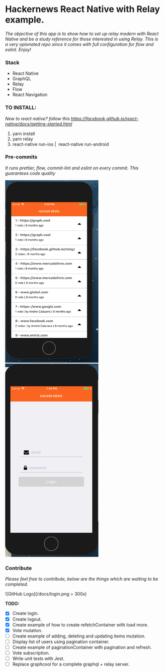 
# Hackernews React Native with Relay example.
*The objective of this app is to show how to set up relay modern with React Native and be a study reference for those interested in using Relay. This is a very opionated repo since it comes with full configuration for flow and eslint. Enjoy!*


### Stack
* React Native
* GraphQL
* Relay
* Flow
* React Navigation



### TO INSTALL:

*New to react native? follow this https://facebook.github.io/react-native/docs/getting-started.html*


1. yarn install
2. yarn relay
3. react-native run-ios |  react-native run-android
 


### Pre-commits
  *It runs prettier, flow, commit-lint and eslint on every commit. This guarantees code quality*



<img src="/docs/linkList.png" width="300"/>

<img src="/docs/login.png" width="300"/>


### Contribute
*Please feel free to contribute, below are the things which are waiting to be completed.*

![GitHub Logo](/docs/login.png = 300x)

**TODO:**
- [x] Create login.
- [x] Create logout.
- [x] Create example of how to create refetchContainer with load more.
- [x] Vote mutation.
- [ ] Create example of adding, deleting and updating items mutation.
- [ ] Display list of users using pagination container.
- [ ] Create example of paginationContainer with pagination and refresh.
- [ ] Vote subscription.
- [ ] Write unit tests with Jest.
- [ ] Replace graphcool for a complete graphql + relay server.
